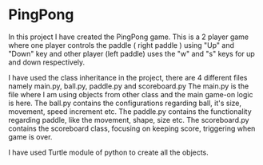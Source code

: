 # PingPong

In this project I have created the PingPong game. This is a 2 player game where one player controls the paddle ( right paddle ) using "Up" and "Down" key and other player (left paddle) uses the "w" and "s" keys for up and down respectively.

I have used the class inheritance in the project, there are 4 different files namely main.py, ball.py, paddle.py and scoreboard.py 
The main.py is the file where I am using objects from other class and the main game-on logic is here. 
The ball.py contains the configurations regarding ball, it's size, movement, speed increment etc. 
The paddle.py contains the functionality regarding paddle, like the movement, shape, size etc. 
The scoreboard.py contains the scoreboard class, focusing on keeping score, triggering when game is over. 

I have used Turtle module of python to create all the objects.
